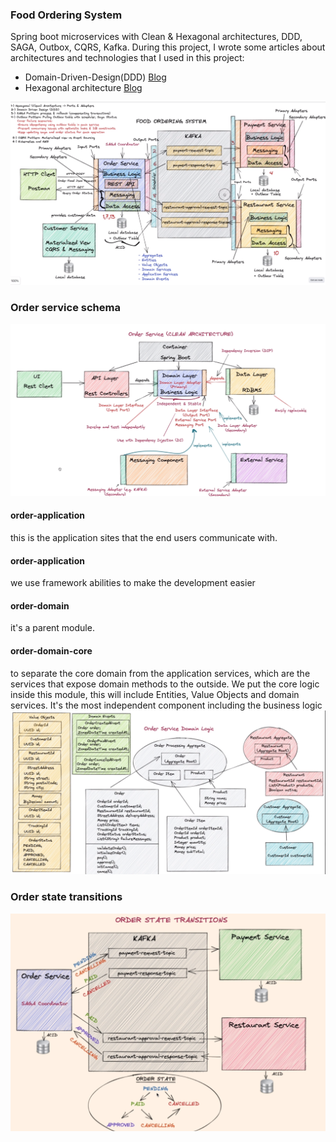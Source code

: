### Food Ordering System
Spring boot microservices with Clean & Hexagonal architectures, DDD, SAGA, Outbox, CQRS, Kafka.
During this project, I wrote some articles about architectures and technologies that I used in this project:
- Domain-Driven-Design(DDD) [Blog](https://itaha.hashnode.dev/microservices-domain-driven-design-ddd)
- Hexagonal architecture    [Blog](https://itaha.hashnode.dev/hexagonal-architecture)

![img.png](documents/assets/img_3.png)

### Order service schema
![img.png](documents/assets/img.png)


#### order-application
this is the application sites that the end users communicate with.

#### order-application
we use framework abilities to make the development easier

#### order-domain
it's a parent module.

#### order-domain-core
to separate the core domain from the application services, which are the services that expose domain methods to the outside.
We put the core logic inside this module, this will include Entities, Value Objects and domain services.
It's the most independent component including the business logic
![img_1.png](documents/assets/img_1.png)


### Order state transitions

![img.png](documents/assets/img_2.png)